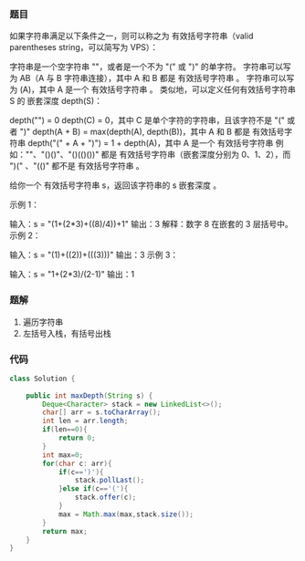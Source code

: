 ### 题目

如果字符串满足以下条件之一，则可以称之为 有效括号字符串（valid parentheses string，可以简写为 VPS）：

字符串是一个空字符串 ""，或者是一个不为 "(" 或 ")" 的单字符。
字符串可以写为 AB（A 与 B 字符串连接），其中 A 和 B 都是 有效括号字符串 。
字符串可以写为 (A)，其中 A 是一个 有效括号字符串 。
类似地，可以定义任何有效括号字符串 S 的 嵌套深度 depth(S)：

depth("") = 0
depth(C) = 0，其中 C 是单个字符的字符串，且该字符不是 "(" 或者 ")"
depth(A + B) = max(depth(A), depth(B))，其中 A 和 B 都是 有效括号字符串
depth("(" + A + ")") = 1 + depth(A)，其中 A 是一个 有效括号字符串
例如：""、"()()"、"()(()())" 都是 有效括号字符串（嵌套深度分别为 0、1、2），而 ")(" 、"(()" 都不是 有效括号字符串 。

给你一个 有效括号字符串 s，返回该字符串的 s 嵌套深度 。

 

示例 1：

输入：s = "(1+(2*3)+((8)/4))+1"
输出：3
解释：数字 8 在嵌套的 3 层括号中。
示例 2：

输入：s = "(1)+((2))+(((3)))"
输出：3
示例 3：

输入：s = "1+(2*3)/(2-1)"
输出：1

### 题解

1. 遍历字符串
2. 左括号入栈，有括号出栈

### 代码

```java
class Solution {
    
    public int maxDepth(String s) {
        Deque<Character> stack = new LinkedList<>();
        char[] arr = s.toCharArray();
        int len = arr.length;
        if(len==0){
            return 0;
        }
        int max=0;
        for(char c: arr){
            if(c==')'){
                stack.pollLast();
            }else if(c=='('){
                stack.offer(c);
            }
            max = Math.max(max,stack.size());
        }
        return max;
    }  
}


```

